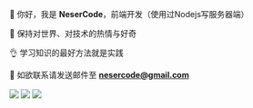 🙋 你好，我是 **NeserCode**，前端开发（使用过Nodejs写服务器端）

🤨 保持对世界、对技术的热情与好奇

👌 学习知识的最好方法就是实践

📧 如欲联系请发送邮件至 **nesercode@gmail.com**

<img src="https://github-readme-stats.vercel.app/api/top-langs/?username=NeserCode&layout=compact&theme=codeSTACKr" align="center" />
<img src="https://github-readme-stats.vercel.app/api?username=NeserCode&show_icons=true&theme=codeSTACKr" align="center"/>
<img src="https://github-readme-stats.vercel.app/api?username=yyx990803&show_icons=true&theme=codeSTACKr" align="center"/>

